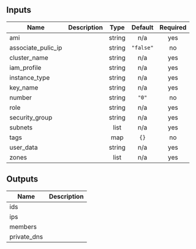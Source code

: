 

<!-- BEGINNING OF PRE-COMMIT-TERRAFORM DOCS HOOK -->
## Inputs

| Name | Description | Type | Default | Required |
|------|-------------|:----:|:-----:|:-----:|
| ami |  | string | n/a | yes |
| associate\_pulic\_ip |  | string | `"false"` | no |
| cluster\_name |  | string | n/a | yes |
| iam\_profile |  | string | n/a | yes |
| instance\_type |  | string | n/a | yes |
| key\_name |  | string | n/a | yes |
| number |  | string | `"0"` | no |
| role |  | string | n/a | yes |
| security\_group |  | string | n/a | yes |
| subnets |  | list | n/a | yes |
| tags |  | map | `{}` | no |
| user\_data |  | string | n/a | yes |
| zones |  | list | n/a | yes |

## Outputs

| Name | Description |
|------|-------------|
| ids |  |
| ips |  |
| members |  |
| private\_dns |  |

<!-- END OF PRE-COMMIT-TERRAFORM DOCS HOOK -->